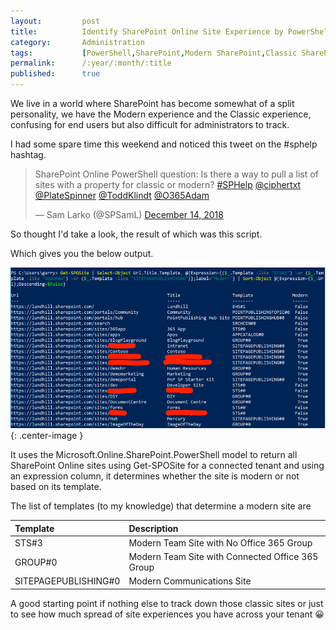 ```yaml
---
layout:         post
title:          Identify SharePoint Online Site Experience by PowerShell
category:       Administration
tags:           [PowerShell,SharePoint,Modern SharePoint,Classic SharePoint,SharePoint Online,'#sphelp',Site Templates]
permalink:      /:year/:month/:title
published:      true
---
```


We live in a world where SharePoint has become somewhat of a split personality, we have the Modern experience and the Classic experience, confusing for end users but also difficult for administrators to track.

I had some spare time this weekend and noticed this tweet on the #sphelp hashtag.

<blockquote class="twitter-tweet tw-align-center" data-partner="tweetdeck"><p lang="en" dir="ltr">SharePoint Online PowerShell question: Is there a way to pull a list of sites with a property for classic or modern? <a href="https://twitter.com/hashtag/SPHelp?src=hash&amp;ref_src=twsrc%5Etfw">#SPHelp</a> <a href="https://twitter.com/ciphertxt?ref_src=twsrc%5Etfw">@ciphertxt</a> <a href="https://twitter.com/PlateSpinner?ref_src=twsrc%5Etfw">@PlateSpinner</a> <a href="https://twitter.com/ToddKlindt?ref_src=twsrc%5Etfw">@ToddKlindt</a> <a href="https://twitter.com/O365Adam?ref_src=twsrc%5Etfw">@O365Adam</a></p>&mdash; Sam Larko (@SPSamL) <a href="https://twitter.com/SPSamL/status/1073473591440826369?ref_src=twsrc%5Etfw">December 14, 2018</a></blockquote>
<script async src="https://platform.twitter.com/widgets.js" charset="utf-8"></script>

So thought I'd take a look, the result of which was this script.

<script src="https://gist.github.com/garrytrinder/358b8cb06e2b41c980a4d48abce52390.js"></script>

Which gives you the below output.

![](/public/img/powershell/get-spositetemplateexperience-output.png){: .center-image }

It uses the Microsoft.Online.SharePoint.PowerShell model to return all SharePoint Online sites using Get-SPOSite for a connected tenant and using an expression column, it determines whether the site is modern or not based on its template.

The list of templates (to my knowledge) that determine a modern site are

| Template             | Description                                      |
| :------------------- | :----------------------------------------------- |
| STS#3                | Modern Team Site with No Office 365 Group        |
| GROUP#0              | Modern Team Site with Connected Office 365 Group |
| SITEPAGEPUBLISHING#0 | Modern Communications Site                       |

A good starting point if nothing else to track down those classic sites or just to see how much spread of site experiences you have across your tenant 😀